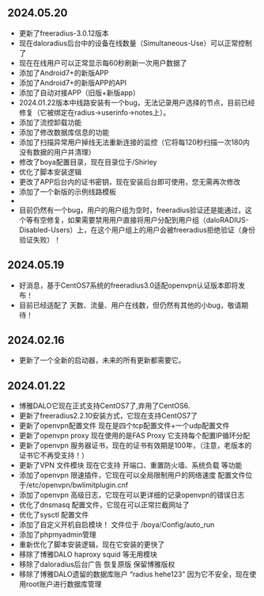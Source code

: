 ## 2024.05.20
* 更新了freeradius-3.0.12版本
* 现在daloradius后台中的设备在线数量（Simultaneous-Use）可以正常控制了
* 现在在线用户可以正常显示每60秒刷新一次用户数据了
* 添加了Android7+的新版APP
* 添加了Android7+的新版APP的API
* 添加了自动对接APP（旧版+新版app）
* 2024.01.22版本中线路安装有一个bug，无法记录用户选择的节点，目前已经修复（它被绑定在radius->userinfo->notes上）。
* 添加了流控卸载功能
* 添加了修改数据库信息的功能
* 添加了扫描异常用户掉线无法重新连接的监控（它将每120秒扫描一次180内没有数据的用户并清理）
* 修改了boya配置目录，现在目录位于/Shirley
* 优化了脚本安装逻辑
* 更改了APP后台内的证书密钥，现在安装后台即可使用，您无需再次修改
* 添加了一个新版的示例线路模板
* 
* 目前仍然有一个bug，用户的用户组为空时，freeradius验证还是能通过，这个等有空修复，如果需要禁用用户直接将用户分配到用户组（daloRADIUS-Disabled-Users）上，在这个用户组上的用户会被freeradius拒绝验证（身份验证失败）！


## 2024.05.19
* 好消息，基于CentOS7系统的freeradius3.0适配openvpn认证版本即将发布！
* 目前已经适配了 天数、流量、用户在线数，但仍然有其他的小bug，敬请期待！

## 2024.02.16
* 更新了一个全新的启动器，未来的所有更新都需要它。

## 2024.01.22
* 博雅DALO它现在正式支持CentOS7了,弃用了CentOS6.
* 更新了freeradius2.2.10安装方式，它现在支持CentOS7了
* 更新了openvpn配置文件 现在是四个tcp配置文件+一个udp配置文件
* 更新了openvpn proxy 现在使用的是FAS Proxy 它支持每个配置IP循环分配
* 更新了openvpn 服务器证书，现在的证书有效期是100年，（注意，老版本的证书它不再受支持！）
* 更新了VPN 文件模块 现在它支持 开端口、重置防火墙、系统负载 等功能
* 添加了openvpn 限速插件，它现在可以全局限制用户的网络速度 配置文件位于/etc/openvpn/bwlimitplugin.cnf
* 添加了openvpn 高级日志，它现在可以更详细的记录openvpn的错误日志
* 优化了dnsmasq 配置文件，它现在可以正常拦截网址了
* 优化了sysctl 配置文件
* 添加了自定义开机自启模块！ 文件位于 /boya/Config/auto_run
* 添加了phpmyadmin管理
* 重新优化了脚本安装逻辑，现在它安装的更快了
* 移除了博雅DALO haproxy squid 等无用模块
* 移除了daloradius后台广告 恢复原版 保留博雅版权
* 移除了博雅DALO遗留的数据库账户 “radius hehe123” 因为它不安全，现在使用root账户进行数据库管理
